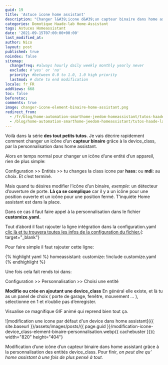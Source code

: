 ```yaml
---
guid: 19
title: 'Astuce icone home assistant'
description: "Changer l&#39;icone d&#39;un capteur binaire dans home assistant"
categories: Domotique Haade-lab Home-Assistant
tags: Astuces Homeassistant
date: '2021-09-15T07:00:00+00:00'
last_modified_at:
author: Nico
layout: post
published: true
noindex: false
sitemap:
  changefreq: #always hourly daily weekly monthly yearly never
  exclude: #'yes' or 'no'
  priority: #between 0.0 to 1.0, 1.0 high priority
  lastmod: # date to end modification
locale: fr_FR
addViews: 668
toc: false
beforetoc:
comments: true
image: changer-icone-element-binaire-home-assistant.png
redirect_from:
  - /fr/blog/home-automation-smarthome-jeedom-homeassistant/tutos-haade-lab/home-assistant/changer-licone-dun-capteur-binaire-dans-home-assistant/
  - /blog/home-automation-smarthome-jeedom-homeassistant/tutos-haade-lab/home-assistant/changer-licone-dun-capteur-binaire-dans-home-assistant/
---
```


Voilà dans la série **des tout petits tutos**. Je vais décrire rapidement comment changer un icône d’un **capteur binaire** grâce à la device\_class, par la personnalisation dans home assistant.

Alors en temps normal pour changer un icône d’une entité d’un appareil, rien de plus simple:

Configuration &gt;&gt; Entités &gt;&gt; tu changes la class icone par **hass:** ou **mdi:** au choix. Et c’est terminé.

Mais quand tu désires modifier l’icône d’un binaire, *exemple:* un détecteur d’ouverture de porte. **Là ça se complique** car il y a un icône pour une position ouverte et un icône pour une position fermé. T’inquiète Home assistant est dans la place.

Dans ce cas il faut faire appel à la personnalisation dans le fichier **customize.yaml.**

Tout d’abord il faut rajouter la ligne intégration dans la configuration.yaml [clic là et tu trouvera toutes les infos de la configuration du fichier.](https://www.home-assistant.io/docs/configuration/customizing-devices/){: target="_blank"}

Pour faire simple il faut rajouter cette ligne:

{% highlight yaml %}
homeassistant:
  customize: !include customize.yaml
{% endhighlight %}


Une fois cela fait rends toi dans:

Configuration &gt;&gt; Personnalisation &gt;&gt; Choisi une entité

**Modifie ou crée en ajoutant une device\_class** En général elle existe, et là tu as un panel de choix ( porte de garage, fenêtre, mouvement … ), sélectionne en 1 et n’oublie pas d’enregister.

Visualise ce magnifique GIF animé qui reprend bien tout ça.

![modification une icone par défaut d'un device dans home assistant]({{ site.baseurl }}/assets/images/posts/{{ page.guid }}/modification-icone-device_class-element-binaire-personnalisation.webp{{ cachebuster }}){: width="820" height="404"} 

Modification d’une icône d’un capteur binaire dans home assistant grâce à la personnalisation des entités device\_class. Pour finir, *on peut dire qu’ home assistant à une fois de plus pensé à tout.*
